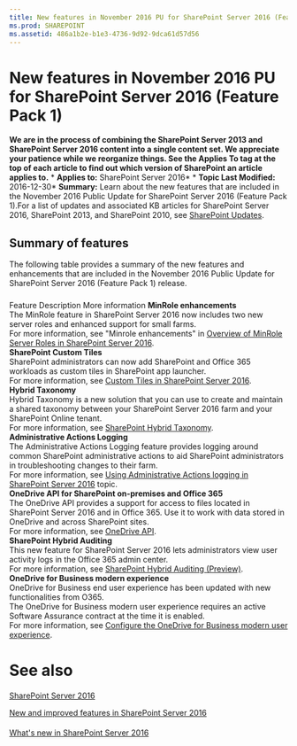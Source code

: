 ```yaml
---
title: New features in November 2016 PU for SharePoint Server 2016 (Feature Pack 1)
ms.prod: SHAREPOINT
ms.assetid: 486a1b2e-b1e3-4736-9d92-9dca61d57d56
---
```



# New features in November 2016 PU for SharePoint Server 2016 (Feature Pack 1)
 **We are in the process of combining the SharePoint Server 2013 and SharePoint Server 2016 content into a single content set. We appreciate your patience while we reorganize things. See the Applies To tag at the top of each article to find out which version of SharePoint an article applies to.** * **Applies to:** SharePoint Server 2016*  * **Topic Last Modified:** 2016-12-30* **Summary:** Learn about the new features that are included in the November 2016 Public Update for SharePoint Server 2016 (Feature Pack 1).For a list of updates and associated KB articles for SharePoint Server 2016, SharePoint 2013, and SharePoint 2010, see  [SharePoint Updates](html/sharepoint-updates.md).
## Summary of features

The following table provides a summary of the new features and enhancements that are included in the November 2016 Public Update for SharePoint Server 2016 (Feature Pack 1) release.
### 

Feature Description More information **MinRole enhancements** <br/> The MinRole feature in SharePoint Server 2016 now includes two new server roles and enhanced support for small farms.  <br/> For more information, see "Minrole enhancements" in  [Overview of MinRole Server Roles in SharePoint Server 2016](html/overview-of-minrole-server-roles-in-sharepoint-server-2016.md).  <br/> **SharePoint Custom Tiles** <br/> SharePoint administrators can now add SharePoint and Office 365 workloads as custom tiles in SharePoint app launcher.  <br/> For more information, see  [Custom Tiles in SharePoint Server 2016](html/custom-tiles-in-sharepoint-server-2016.md).  <br/> **Hybrid Taxonomy** <br/> Hybrid Taxonomy is a new solution that you can use to create and maintain a shared taxonomy between your SharePoint Server 2016 farm and your SharePoint Online tenant.  <br/> For more information, see  [SharePoint Hybrid Taxonomy](https://support.office.com/article/71ae4d00-da98-407b-bee2-8d9972e1875c).  <br/> **Administrative Actions Logging** <br/> The Administrative Actions Logging feature provides logging around common SharePoint administrative actions to aid SharePoint administrators in troubleshooting changes to their farm.  <br/> For more information, see  [Using Administrative Actions logging in SharePoint Server 2016](html/using-administrative-actions-logging-in-sharepoint-server-2016.md) topic. <br/> **OneDrive API for SharePoint on-premises and Office 365** <br/> The OneDrive API provides a support for access to files located in SharePoint Server 2016 and in Office 365. Use it to work with data stored in OneDrive and across SharePoint sites.  <br/> For more information, see  [OneDrive API](https://dev.onedrive.com/).  <br/> **SharePoint Hybrid Auditing** <br/> This new feature for SharePoint Server 2016 lets administrators view user activity logs in the Office 365 admin center.  <br/> For more information, see  [SharePoint Hybrid Auditing (Preview)](html/sharepoint-hybrid-auditing-preview.md).  <br/> **OneDrive for Business modern experience** <br/> OneDrive for Business end user experience has been updated with new functionalities from O365.  <br/> The OneDrive for Business modern user experience requires an active Software Assurance contract at the time it is enabled.  <br/> For more information, see  [Configure the OneDrive for Business modern user experience](html/configure-the-onedrive-for-business-modern-user-experience.md).  <br/> 
# See also

#### 

 [SharePoint Server 2016](html/sharepoint-server-2016.md)
  
    
    
 [New and improved features in SharePoint Server 2016](html/new-and-improved-features-in-sharepoint-server-2016.md)
  
    
    

#### 

 [What's new in SharePoint Server 2016](https://support.office.com/en-US/article/What-s-new-in-SharePoint-Server-2016-089369b5-c3d4-4551-8bed-22b2548abd3b?ui=en-US&amp;rs=en-US&amp;ad=US)
  
    
    

  
    
    

